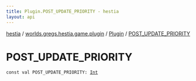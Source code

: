 ```yaml
---
title: Plugin.POST_UPDATE_PRIORITY - hestia
layout: api
---
```


<div class='api-docs-breadcrumbs'><a href="../../index.html">hestia</a> / <a href="../index.html">worlds.gregs.hestia.game.plugin</a> / <a href="index.html">Plugin</a> / <a href="./-p-o-s-t_-u-p-d-a-t-e_-p-r-i-o-r-i-t-y.html">POST_UPDATE_PRIORITY</a></div>

# POST_UPDATE_PRIORITY

<div class="signature"><code><span class="keyword">const</span> <span class="keyword">val </span><span class="identifier">POST_UPDATE_PRIORITY</span><span class="symbol">: </span><a href="https://kotlinlang.org/api/latest/jvm/stdlib/kotlin/-int/index.html"><span class="identifier">Int</span></a></code></div>
